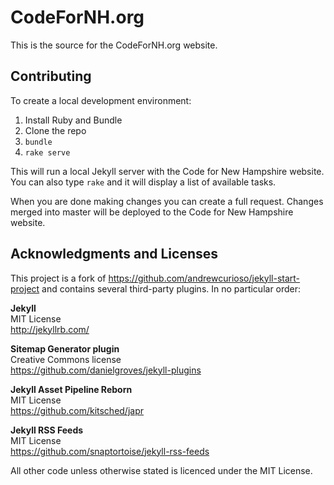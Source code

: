 # CodeForNH.org

This is the source for the CodeForNH.org website.

## Contributing

To create a local development environment:

1. Install Ruby and Bundle
2. Clone the repo
3. `bundle`
4. `rake serve`

This will run a local Jekyll server with the Code for New Hampshire website. You can also type `rake` and it will display a list of available tasks.

When you are done making changes you can create a full request. Changes merged into master will be deployed to the Code for New Hampshire website.

## Acknowledgments and Licenses

This project is a fork of https://github.com/andrewcurioso/jekyll-start-project and contains several third-party plugins. In no particular order:

**Jekyll**  
MIT License  
http://jekyllrb.com/

**Sitemap Generator plugin**  
Creative Commons license  
https://github.com/danielgroves/jekyll-plugins

**Jekyll Asset Pipeline Reborn**  
MIT License  
https://github.com/kitsched/japr

**Jekyll RSS Feeds**  
MIT License  
https://github.com/snaptortoise/jekyll-rss-feeds

All other code unless otherwise stated is licenced under the MIT License.
